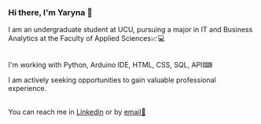 ### Hi there, I'm Yaryna 👋
I am an undergraduate student at UCU, pursuing a major in IT and Business Analytics at the Faculty of Applied Sciences📈💻
<br>
<br>

I'm working with Python, Arduino IDE, HTML, CSS, SQL, API⌨

I am actively seeking opportunities to gain valuable professional experience.
<br>
<br>

You can reach me in [Linkedin](https://www.linkedin.com/in/yaryna-petruniv-2482b6271/) or by [email📧](mailto:yaryna.petruniv@gmail.com)
